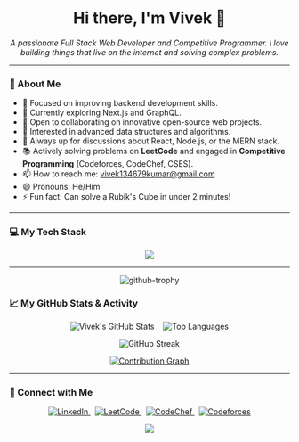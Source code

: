 
<!---
Vivek01110/Vivek01110 is a ✨ special ✨ repository because its `README.md` (this file) appears on your GitHub profile.
You can click the Preview link to take a look at your changes.
--->
<h1 align="center">Hi there, I'm Vivek 👋</h1>

<p align="center">
<em>A passionate Full Stack Web Developer and Competitive Programmer. I love building things that live on the internet and solving complex problems.</em>
</p>

---

### 🚀 About Me
- 🔭 Focused on improving backend development skills.  
- 🌱 Currently exploring Next.js and GraphQL.  
- 👯 Open to collaborating on innovative open-source web projects.  
- 🤔 Interested in advanced data structures and algorithms.  
- 💬 Always up for discussions about React, Node.js, or the MERN stack.  
- 📚 Actively solving problems on **LeetCode** and engaged in **Competitive Programming** (Codeforces, CodeChef, CSES).  
- 📫 How to reach me: [vivek134679kumar@gmail.com](mailto:vivek134679kumar@gmail.com)
- 😄 Pronouns: He/Him  
- ⚡ Fun fact: Can solve a Rubik's Cube in under 2 minutes!  


---

### 💻 My Tech Stack
<p align="center">
  <!-- <a href="https://skillicons.dev"> -->
  <span>
    <img src="https://skillicons.dev/icons?i=c,cpp,java,python,html,css,js,react,nodejs,express,tailwind,mongodb,sql,git&perline=7" />
     </span>
  <!-- </a> -->
</p>

---
<p align="center">
  <!-- <a href="https://github.com/ryo-ma/github-profile-trophy"> -->
    <span>
      <img src="https://github-profile-trophy.vercel.app/?username=Vivek01110&theme=github&row=1&column=7&margin-h=15&margin-w=5" alt="github-trophy" />
       </span>
  <!-- </a> -->
</p>

### 📈 My GitHub Stats & Activity
<p align="center">
  <!-- <a href="https://github.com/anuraghazra/github-readme-stats"> -->
   <span>
    <img alt="Vivek's GitHub Stats" src="https://github-readme-stats.vercel.app/api?username=Vivek01110&show_icons=true&theme=radical&hide_border=true&count_private=true" />
   </span>
  <!-- </a> -->
  &nbsp;&nbsp;
  <!-- <a href="https://github.com/anuraghazra/github-readme-stats"> -->
  <span>
    <img alt="Top Languages" src="https://github-readme-stats.vercel.app/api/top-langs/?username=Vivek01110&layout=compact&theme=radical&hide_border=true" />
     </span>
  <!-- </a> -->
</p>

<p align="center">
  <!-- <a href="https://github.com/denvercoder1/github-readme-streak-stats"> -->
  <span>
    <img alt="GitHub Streak" src="https://github-readme-streak-stats.herokuapp.com?user=Vivek01110&theme=radical&hide_border=true" />
  </span>
  <!-- </a> -->
</p>

<p align="center">
  <a href="https://github.com/ashutosh00710/github-readme-activity-graph">
    <img alt="Contribution Graph" src="https://github-readme-activity-graph.vercel.app/graph?    username=Vivek01110&bg_color=1c1917&color=ffffff&line=f97316&point=fde047&area=true&hide_border=true" /> 
   </a> 
</p>

---

### 🤝 Connect with Me
<p align="center">
  <a href="https://www.linkedin.com/in/vivek-k-27551327b" target="_blank">
    <img src="https://img.shields.io/badge/LinkedIn-0077B5?style=for-the-badge&logo=linkedin&logoColor=white" alt="LinkedIn">
  </a> &nbsp;
  <a href="https://leetcode.com/u/vivek_1110/" target="_blank">
    <img src="https://img.shields.io/badge/LeetCode-FFA116?style=for-the-badge&logo=leetcode&logoColor=black" alt="LeetCode">
  </a> &nbsp;
  <a href="https://www.codechef.com/users/vivek_0034" target="_blank">
    <img src="https://img.shields.io/badge/CodeChef-5B4638?style=for-the-badge&logo=codechef&logoColor=white" alt="CodeChef">
  </a> &nbsp;
  <a href="https://codeforces.com/profile/vivek_110" target="_blank">
    <img src="https://img.shields.io/badge/Codeforces-445f9d?style=for-the-badge&logo=codeforces&logoColor=white" alt="Codeforces">
  </a>
</p>

<p align="center">
  <img src="https://capsule-render.vercel.app/api?type=waving&color=gradient&height=100&section=footer" />
</p>
